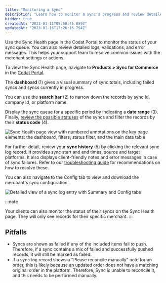 ```yaml
---
title: "Monitoring a Sync"
description: "Learn how to monitor a sync's progress and review detailed logs"
hidden: true
createdAt: "2023-01-11T05:58:45.089Z"
updatedAt: "2023-01-16T17:26:16.794Z"
---
```


Use the Sync Health page in the Codat Portal to monitor the status of your sync queue. You can also review detailed logs, validations, and error messages. This helps your support team to resolve common issues with the merchant settings or actions.

To view the Sync Health page, navigate to **Products > Sync for Commerce** in the <a href="https://app.codat.io/products/sync-for-commerce" target="_blank">Codat Portal</a>.

The **dashboard** (1) gives a visual summary of sync totals, including failed syncs and syncs currently in progress.

You can use the **search bar** (2) to narrow down the records by sync Id, company Id, or platform name.

Display the sync queue for a specific period by indicating a **date range** (3). Finally, [review the possible statuses](/error-documentation#status-codes) of the syncs and filter the records by their **status code** (4).

<img
  src="/img/old/068227e-2023-01-13_09-27-21.png"
  alt="Sync Health page view with numbered annotations on the key page elements: the dashboard, filters, status filter, and the main data table"
/>

For further detail, review your **sync history** (5) by clicking the relevant sync log record. It provides sync start and end times, source and target platforms. It also displays client-friendly notes and error messages in case of sync failures. Refer to our [troubleshooting guide](/error-documentation#error-messages) for recommendations on how to resolve these.

You can also navigate to the Config tab to view and download the merchant's sync configuration.

<img
  src="/img/old/86ad267-2023-01-16_14-06-17.png"
  alt="Detailed view of a sync log entry with Summary and Config tabs "
/>

:::note

Your clients can also monitor the status of their syncs on the Sync Health page. They will only see records for their specific merchant.
:::

## Pitfalls

- Syncs are shown as failed if any of the included items fail to push. Therefore, if a sync contains a mix of failed and successfully pushed records, it will still be marked as failed.
- If a sync log record shows a "Please reconcile manually" note for an order, this is likely because an updated order does not have a matching original order in the platform. Therefore, Sync is unable to reconcile it, and this needs to be performed manually.
